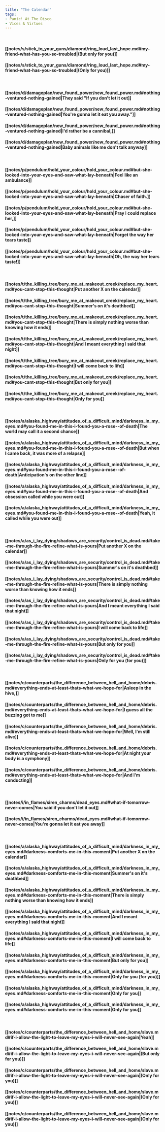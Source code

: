 ```yaml
---
title: "The Calendar"
tags:
- Panic! At The Disco
- Vices & Virtues
---
```

&nbsp;
#### [[notes/s/stick_to_your_guns/diamond/ring_loud_last_hope.md#my-friend-what-has-you-so-troubled|(But only for you)]]
#### [[notes/s/stick_to_your_guns/diamond/ring_loud_last_hope.md#my-friend-what-has-you-so-troubled|(Only for you)]]
&nbsp;
#### [[notes/d/damageplan/new_found_power/new_found_power.md#nothing-ventured-nothing-gained|They said "If you don't let it out]]
#### [[notes/d/damageplan/new_found_power/new_found_power.md#nothing-ventured-nothing-gained|You're gonna let it eat you away."]]
#### [[notes/d/damageplan/new_found_power/new_found_power.md#nothing-ventured-nothing-gained|I'd rather be a cannibal,]]
#### [[notes/d/damageplan/new_found_power/new_found_power.md#nothing-ventured-nothing-gained|Baby animals like me don't talk anyway]]
&nbsp;
#### [[notes/p/pendulum/hold_your_colour/hold_your_colour.md#but-she-looked-into-your-eyes-and-saw-what-lay-beneath|Feel like an ambulance]]
#### [[notes/p/pendulum/hold_your_colour/hold_your_colour.md#but-she-looked-into-your-eyes-and-saw-what-lay-beneath|Chaser of faith.]]
#### [[notes/p/pendulum/hold_your_colour/hold_your_colour.md#but-she-looked-into-your-eyes-and-saw-what-lay-beneath|Pray I could replace her,]]
#### [[notes/p/pendulum/hold_your_colour/hold_your_colour.md#but-she-looked-into-your-eyes-and-saw-what-lay-beneath|Forget the way her tears taste]]
#### [[notes/p/pendulum/hold_your_colour/hold_your_colour.md#but-she-looked-into-your-eyes-and-saw-what-lay-beneath|Oh, the way her tears taste!]]
&nbsp;
#### [[notes/t/the_killing_tree/bury_me_at_makeout_creek/replace_my_heart.md#you-cant-stop-this-thought|Put another X on the calendar]]
#### [[notes/t/the_killing_tree/bury_me_at_makeout_creek/replace_my_heart.md#you-cant-stop-this-thought|Summer's on it's deathbed]]
#### [[notes/t/the_killing_tree/bury_me_at_makeout_creek/replace_my_heart.md#you-cant-stop-this-thought|There is simply nothing worse than knowing how it ends]]
#### [[notes/t/the_killing_tree/bury_me_at_makeout_creek/replace_my_heart.md#you-cant-stop-this-thought|And I meant everything I said that night]]
#### [[notes/t/the_killing_tree/bury_me_at_makeout_creek/replace_my_heart.md#you-cant-stop-this-thought|I will come back to life]]
#### [[notes/t/the_killing_tree/bury_me_at_makeout_creek/replace_my_heart.md#you-cant-stop-this-thought|But only for you]]
#### [[notes/t/the_killing_tree/bury_me_at_makeout_creek/replace_my_heart.md#you-cant-stop-this-thought|Only for you]]
&nbsp;
#### [[notes/a/alaska_highway/attitudes_of_a_difficult_mind/darkness_in_my_eyes.md#you-found-me-in-this-i-found-you-a-rose--of-death|The world may call it a second chance]]
#### [[notes/a/alaska_highway/attitudes_of_a_difficult_mind/darkness_in_my_eyes.md#you-found-me-in-this-i-found-you-a-rose--of-death|But when I came back, it was more of a relapse]]
#### [[notes/a/alaska_highway/attitudes_of_a_difficult_mind/darkness_in_my_eyes.md#you-found-me-in-this-i-found-you-a-rose--of-death|Anticipation's on the other line]]
#### [[notes/a/alaska_highway/attitudes_of_a_difficult_mind/darkness_in_my_eyes.md#you-found-me-in-this-i-found-you-a-rose--of-death|And obsession called while you were out]]
#### [[notes/a/alaska_highway/attitudes_of_a_difficult_mind/darkness_in_my_eyes.md#you-found-me-in-this-i-found-you-a-rose--of-death|Yeah, it called while you were out]]
&nbsp;
#### [[notes/a/as_i_lay_dying/shadows_are_security/control_is_dead.md#take-me-through-the-fire-refine-what-is-yours|Put another X on the calendar]]
#### [[notes/a/as_i_lay_dying/shadows_are_security/control_is_dead.md#take-me-through-the-fire-refine-what-is-yours|Summer's on it's deathbed]]
#### [[notes/a/as_i_lay_dying/shadows_are_security/control_is_dead.md#take-me-through-the-fire-refine-what-is-yours|There is simply nothing worse than knowing how it ends]]
#### [[notes/a/as_i_lay_dying/shadows_are_security/control_is_dead.md#take-me-through-the-fire-refine-what-is-yours|And I meant everything I said that night]]
#### [[notes/a/as_i_lay_dying/shadows_are_security/control_is_dead.md#take-me-through-the-fire-refine-what-is-yours|I will come back to life]]
#### [[notes/a/as_i_lay_dying/shadows_are_security/control_is_dead.md#take-me-through-the-fire-refine-what-is-yours|But only for you]]
#### [[notes/a/as_i_lay_dying/shadows_are_security/control_is_dead.md#take-me-through-the-fire-refine-what-is-yours|Only for you (for you)]]
&nbsp;
#### [[notes/c/counterparts/the_difference_between_hell_and_home/debris.md#everything-ends-at-least-thats-what-we-hope-for|Asleep in the hive,]]
#### [[notes/c/counterparts/the_difference_between_hell_and_home/debris.md#everything-ends-at-least-thats-what-we-hope-for|I guess all the buzzing got to me]]
#### [[notes/c/counterparts/the_difference_between_hell_and_home/debris.md#everything-ends-at-least-thats-what-we-hope-for|Well, I'm still alive]]
#### [[notes/c/counterparts/the_difference_between_hell_and_home/debris.md#everything-ends-at-least-thats-what-we-hope-for|At night your body is a symphony]]
#### [[notes/c/counterparts/the_difference_between_hell_and_home/debris.md#everything-ends-at-least-thats-what-we-hope-for|And I'm conducting]]
&nbsp;
#### [[notes/i/in_flames/siren_charms/dead_eyes.md#what-if-tomorrow-never-comes|You said if you don't let it out]]
#### [[notes/i/in_flames/siren_charms/dead_eyes.md#what-if-tomorrow-never-comes|You're gonna let it eat you away]]
&nbsp;
#### [[notes/a/alaska_highway/attitudes_of_a_difficult_mind/darkness_in_my_eyes.md#darkness-comforts-me-in-this-moment|Put another X on the calendar]]
#### [[notes/a/alaska_highway/attitudes_of_a_difficult_mind/darkness_in_my_eyes.md#darkness-comforts-me-in-this-moment|Summer's on it's deathbed]]
#### [[notes/a/alaska_highway/attitudes_of_a_difficult_mind/darkness_in_my_eyes.md#darkness-comforts-me-in-this-moment|There is simply nothing worse than knowing how it ends]]
#### [[notes/a/alaska_highway/attitudes_of_a_difficult_mind/darkness_in_my_eyes.md#darkness-comforts-me-in-this-moment|And I meant everything I said that night]]
#### [[notes/a/alaska_highway/attitudes_of_a_difficult_mind/darkness_in_my_eyes.md#darkness-comforts-me-in-this-moment|I will come back to life]]
#### [[notes/a/alaska_highway/attitudes_of_a_difficult_mind/darkness_in_my_eyes.md#darkness-comforts-me-in-this-moment|But only for you]]
#### [[notes/a/alaska_highway/attitudes_of_a_difficult_mind/darkness_in_my_eyes.md#darkness-comforts-me-in-this-moment|Only for you (for you)]]
#### [[notes/a/alaska_highway/attitudes_of_a_difficult_mind/darkness_in_my_eyes.md#darkness-comforts-me-in-this-moment|Only for you]]
#### [[notes/a/alaska_highway/attitudes_of_a_difficult_mind/darkness_in_my_eyes.md#darkness-comforts-me-in-this-moment|Only for you]]
&nbsp;
#### [[notes/c/counterparts/the_difference_between_hell_and_home/slave.md#if-i-allow-the-light-to-leave-my-eyes-i-will-never-see-again|Yeah]]
#### [[notes/c/counterparts/the_difference_between_hell_and_home/slave.md#if-i-allow-the-light-to-leave-my-eyes-i-will-never-see-again|(But only for you)]]
#### [[notes/c/counterparts/the_difference_between_hell_and_home/slave.md#if-i-allow-the-light-to-leave-my-eyes-i-will-never-see-again|(Only for you)]]
#### [[notes/c/counterparts/the_difference_between_hell_and_home/slave.md#if-i-allow-the-light-to-leave-my-eyes-i-will-never-see-again|(Only for you)]]
#### [[notes/c/counterparts/the_difference_between_hell_and_home/slave.md#if-i-allow-the-light-to-leave-my-eyes-i-will-never-see-again|(Only for you)]]
